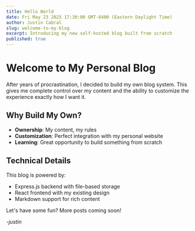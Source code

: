 ```yaml
---
title: Hello World
date: Fri May 23 2025 17:30:00 GMT-0400 (Eastern Daylight Time)
author: Justin Cabral
slug: welcome-to-my-blog
excerpt: Introducing my new self-hosted blog built from scratch
published: true
---
```



# Welcome to My Personal Blog

After years of procrastination, I decided to build my own blog system. This gives me complete control over my content and the ability to customize the experience exactly how I want it.

## Why Build My Own?

- **Ownership**: My content, my rules
- **Customization**: Perfect integration with my personal website  
- **Learning**: Great opportunity to build something from scratch

## Technical Details

This blog is powered by:
- Express.js backend with file-based storage
- React frontend with my existing design
- Markdown support for rich content

Let's have some fun? More posts coming soon!

*-justin*